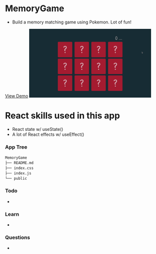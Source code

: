 # MemoryGame

- Build a memory matching game using Pokemon. Lot of fun!

[View Demo]()
<img width="400" src="https://github.com/moisestech/react-hooks-arcade/blob/master/src/components/Apps/MemoryGame/public/memory-game.gif">

# React skills used in this app

- React state w/ useState()
- A lot of React effects w/ useEffect()

### App Tree

```bash
MemoryGame
├── README.md
├── index.css
├── index.js
└── public
```

### Todo

-

### Learn

-

### Questions

-

